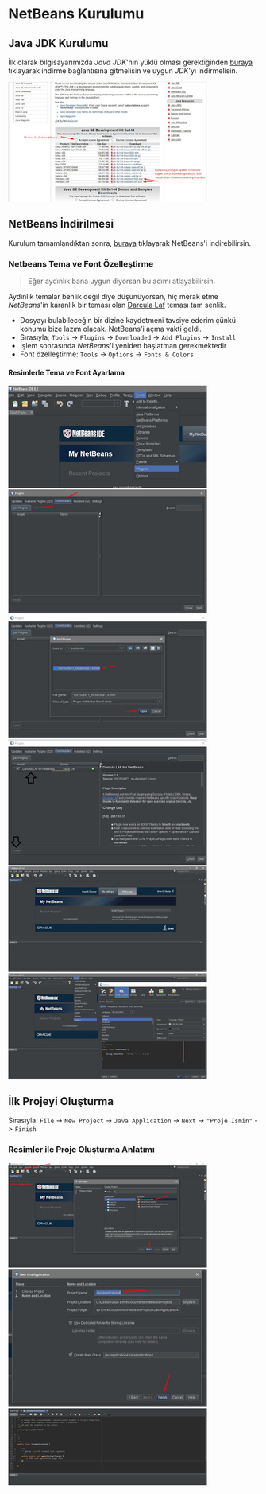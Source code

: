 # NetBeans Kurulumu

## Java JDK Kurulumu

İlk olarak bilgisayarımızda *Java JDK*'nin yüklü olması gerektiğinden [buraya][Java JDK 8] tıklayarak indirme bağlantısına gitmelisin ve uygun *JDK*'yı indirmelisin.

![jdk8](../../res/java_jdk8.jpg)

## NetBeans İndirilmesi

Kurulum tamamlandıktan sonra, [buraya][NetBeans Setup] tıklayarak NetBeans'i indirebilirsin.

### Netbeans Tema ve Font Özelleştirme

> Eğer aydınlık bana uygun diyorsan bu adımı atlayabilirsin.

Aydınlık temalar benlik değil diye düşünüyorsan, hiç merak etme *NetBeans*'in karanlık bir teması olan [Darcula Laf][Darcula Laf] teması tam senlik.

- Dosyayı bulabileceğin bir dizine kaydetmeni tavsiye ederim çünkü konumu bize lazım olacak. NetBeans'i açma vakti geldi.
- Sırasıyla; `Tools` -> `Plugins` -> `Downloaded` -> `Add Plugins` -> `Install`
- İşlem sonrasında *NetBeans*'i yeniden başlatman gerekmektedir
- Font özelleştirme: `Tools` -> `Options` -> `Fonts & Colors`

#### Resimlerle Tema ve Font Ayarlama

![tema1](../../res/netbeans_tema1.jpg)
![tema2](../../res/netbeans_tema2.jpg)
![tema3](../../res/netbeans_tema3.jpg)
![tema4](../../res/netbeans_tema4.jpg)
![tema5](../../res/netbeans_tema5.jpg)
![font1](../../res/netbeans_font.jpg)

## İlk Projeyi Oluşturma

Sırasıyla: `File` -> `New Project` -> `Java Application` -> `Next` -> `"Proje İsmin"` -> `Finish`

### Resimler ile Proje Oluşturma Anlatımı

![proje1](../../res/netbeans_project.jpg)
![proje2](../../res/netbeans_project2.jpg)
![proje3](../../res/netbeans_project3.jpg)

<!-- Links -->

[Java JDK 8]: https://www.oracle.com/technetwork/java/javase/downloads/jdk8-downloads-2133151.html
[NetBeans Setup]: https://netbeans.org/downloads/start.html?platform=windows&lang=en&option=javase
[Darcula Laf]: http://plugins.netbeans.org/download/plugin/9293